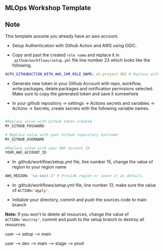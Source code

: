 ## MLOps Workshop Template

## Note
This template assume you already have an aws account.

* Setup Authentication with Github Action and AWS using OIDC.

* Copy and past the created `role name` and replace it in `.github/workflows/setup.yml` file line number 23 which looks like the following.

```yml
AUTH_GITHUBACTION_WITH_AWS_IAM_ROLE_NAME: ml-project-002 # Replace with Role Name
```

* Generate new token in your Github Account with repo, workflow, write:packages, delete:packages and notification permisions selected. Make sure to copy the generated token and save it somewhere

* In your github repository -> settings -> Actions secrets and variables -> Actions -> Secrets, create secrets with the following variable names.
```bash

#Replace value with Github token created
MY_GITHUB_PASSWORD

# Replace value with your Github repository username
MY_GITHUB_USERNAME

#Replace value with your AWS account ID
YOUR_AWS_ACCOUNT_ID
```

* In .github/workflow/setup.yml file, line number 15, change the value of region to your region name
```bash
AWS_REGION: "us-east-1" # Provide region or leave it as default.
```

* In .github/workflows/setup.yml file, line number 13, make sure the value of `ACTION='apply'`.

* Initialize your directory, commit and push the sources code to main branch

**Note:** If you won't to delete all resources, change the value of `ACTION='destroy'`, commit and push to the setup branch to destroy all resources.


user --> setup --> main

user --> dev --> main --> stage --> prod
